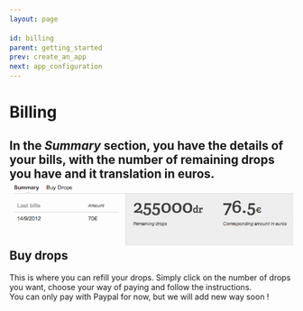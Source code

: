 ```yaml
---
layout: page

id: billing
parent: getting_started
prev: create_an_app
next: app_configuration
---
```

Billing
=======

In the *Summary* section, you have the details of your bills, with the number of remaining drops you have and it translation in euros.  
<img class="thumbnail img_doc" src="/img/bills.png">
Buy drops
---------
This is where you can refill your drops. Simply click on the number of drops you want, choose your way of paying and follow the instructions.  
You can only pay with Paypal for now, but we will add new way soon !
